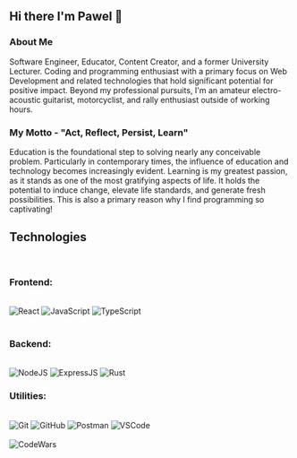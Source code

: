 ## Hi there I'm Pawel 👋

### About Me

Software Engineer, Educator, Content Creator, and a former University Lecturer. Coding and programming enthusiast with a primary focus on Web Development and related technologies that hold significant potential for positive impact. Beyond my professional pursuits, I'm an amateur electro-acoustic guitarist, motorcyclist, and rally enthusiast outside of working hours.

### My Motto - "Act, Reflect, Persist, Learn"

Education is the foundational step to solving nearly any conceivable problem. Particularly in contemporary times, the influence of education and technology becomes increasingly evident. Learning is my greatest passion, as it stands as one of the most gratifying aspects of life. It holds the potential to induce change, elevate life standards, and generate fresh possibilities. This is also a primary reason why I find programming so captivating!

## Technologies
<br/>

### Frontend:

<br/>
<div>
<img alt='React' src='https://img.shields.io/badge/-ReactJS-51CBF2?style=flat&logo=react&logoColor=white' />
<img alt='JavaScript' src='https://img.shields.io/badge/-Javascript-F7DF1E?logo=javascript&logoColor=white&style=plastic' />
<img alt='TypeScript' src='https://shields.io/badge/TypeScript-3178C6?logo=TypeScript&logoColor=FFF&style=flat-square' />
</div>
<br/>

### Backend:

<br/>
<div>
<img alt='NodeJS' src='https://img.shields.io/badge/-NodeJs-339933?logo=Nodejs&logoColor=white&style=plastic' />
<img alt='ExpressJS' src='http://img.shields.io/badge/-Express-black?style=flat&logo=express&logoColor=white&style=plastic' />
<img alt='Rust' src='https://img.shields.io/badge/Rust-Rust-orange' />
</div>

### Utilities:
<br/>
<div>
<img alt='Git' src='https://img.shields.io/badge/-Git-F05032?logo=git&logoColor=white&style=plastic' />
<img alt='GitHub' src='https://img.shields.io/badge/-Github-181717?style=flat&logo=github&logoColor=white&style=plastic' />
<img alt='Postman' src='https://img.shields.io/badge/-Postman-FF6C37?style=flat&logo=postman&logoColor=white&style=plastic' />
<img alt='VSCode' src='https://img.shields.io/badge/-VSCode-007ACC?style=flat&logo=visual-studio-code&logoColor=white&style=plastic' />
</div>
<br/>

<img alt='CodeWars' href='https://www.codewars.com/users/KowalewskiPawel' src='https://www.codewars.com/users/KowalewskiPawel/badges/large' />
